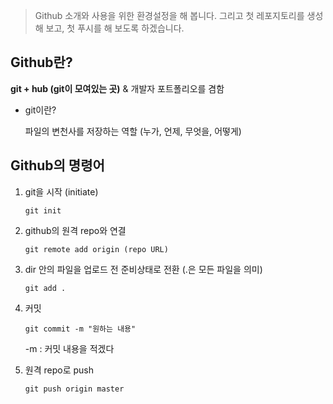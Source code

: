 > Github 소개와 사용을 위한 환경설정을 해 봅니다. 그리고 첫 레포지토리를 생성해 보고, 첫 푸시를 해 보도록 하겠습니다.

## Github란?
**git + hub (git이 모여있는 곳)**
 & 개발자 포트폴리오를 겸함

* git이란?

  파일의 변천사를 저장하는 역할 (누가, 언제, 무엇을, 어떻게)

## Github의 명령어

1. git을 시작 (initiate)
  
    `git init`

2. github의 원격 repo와 연결

    `git remote add origin (repo URL)`

3. dir 안의 파일을 업로드 전 준비상태로 전환 (.은 모든 파일을 의미)
  
    `git add .`

4. 커밋
  
    `git commit -m "원하는 내용"`
  
    -m : 커밋 내용을 적겠다

5. 원격 repo로 push
  
    `git push origin master`

